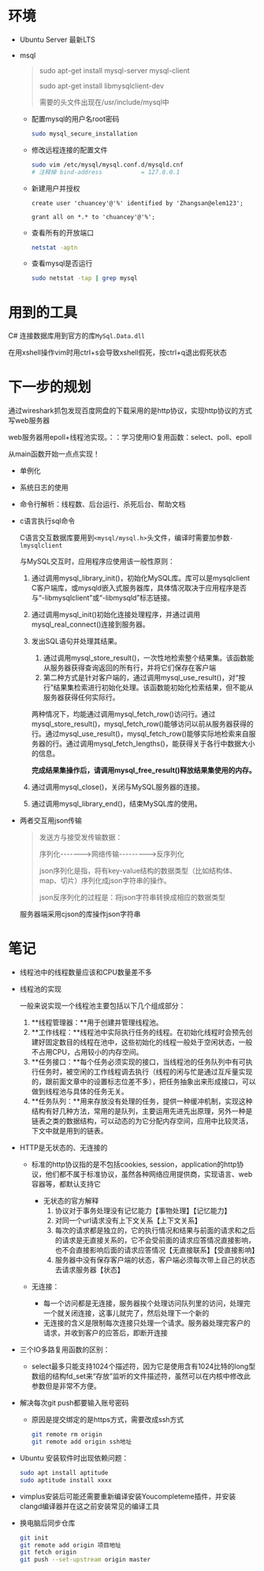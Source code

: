# 环境

- Ubuntu Server 最新LTS

- msql

  > sudo apt-get install mysql-server mysql-client
  >
  > sudo apt-get install libmysqlclient-dev
  >
  > 需要的头文件出现在/usr/include/mysql中

  - 配置mysql的用户名root密码

    ```bash
    sudo mysql_secure_installation
    ```

  - 修改远程连接的配置文件

    ```bash
    sudo vim /etc/mysql/mysql.conf.d/mysqld.cnf 
    # 注释掉 bind-address           = 127.0.0.1
    ```

  - 新建用户并授权

    ```mysql
    create user 'chuancey'@'%' identified by 'Zhangsan@elem123';
    
    grant all on *.* to 'chuancey'@'%';
    ```

    

  - 查看所有的开放端口

    ```bash
    netstat -aptn
    ```

  - 查看mysql是否运行

    ```bash
    sudo netstat -tap | grep mysql
    ```


# 用到的工具

C# 连接数据库用到官方的库`MySql.Data.dll`



在用xshell操作vim时用ctrl+s会导致xshell假死，按ctrl+q退出假死状态

# 下一步的规划

通过wireshark抓包发现百度网盘的下载采用的是http协议，实现http协议的方式写web服务器



web服务器用epoll+线程池实现。：：学习使用IO复用函数：select、poll、epoll

从main函数开始一点点实现！

- 单例化
- 系统日志的使用
- 命令行解析：线程数、后台运行、杀死后台、帮助文档





- c语言执行sql命令

  C语言交互数据库要用到`<mysql/mysql.h>`头文件，编译时需要加参数`-lmysqlclient`

  与MySQL交互时，应用程序应使用该一般性原则：

  1. 通过调用mysql_library_init()，初始化MySQL库。库可以是mysqlclient  C客户端库，或mysqld嵌入式服务器库，具体情况取决于应用程序是否与“-libmysqlclient”或“-libmysqld”标志链接。

  2. 通过调用mysql_init()初始化连接处理程序，并通过调用mysql_real_connect()连接到服务器。

  3. 发出SQL语句并处理其结果。

     1. 通过调用mysql_store_result()，一次性地检索整个结果集。该函数能从服务器获得查询返回的所有行，并将它们保存在客户端
     2. 第二种方式是针对客户端的，通过调用mysql_use_result()，对“按行”结果集检索进行初始化处理。该函数能初始化检索结果，但不能从服务器获得任何实际行。

     两种情况下，均能通过调用mysql_fetch_row()访问行。通过mysql_store_result()，mysql_fetch_row()能够访问以前从服务器获得的行。通过mysql_use_result()，mysql_fetch_row()能够实际地检索来自服务器的行。通过调用mysql_fetch_lengths()，能获得关于各行中数据大小的信息。

     **完成结果集操作后，请调用mysql_free_result()释放结果集使用的内存。**

  4. 通过调用mysql_close()，关闭与MySQL服务器的连接。

  5. 通过调用mysql_library_end()，结束MySQL库的使用。

- 两者交互用json传输

  > 发送方与接受发传输数据：
  >
  > 序列化------->网络传输--------->反序列化
  >
  > json序列化是指，将有key-value结构的数据类型（比如结构体、map、切片）序列化成json字符串的操作。
  >
  > json反序列化的过程是：将json字符串转换成相应的数据类型
  
  服务器端采用cjson的库操作json字符串

# 笔记

- 线程池中的线程数量应该和CPU数量差不多

- 线程池的实现

  一般来说实现一个线程池主要包括以下几个组成部分：

  1. **线程管理器：**用于创建并管理线程池。
  2. **工作线程：**线程池中实际执行任务的线程。在初始化线程时会预先创建好固定数目的线程在池中，这些初始化的线程一般处于空闲状态，一般不占用CPU，占用较小的内存空间。
  3. **任务接口：**每个任务必须实现的接口，当线程池的任务队列中有可执行任务时，被空闲的工作线程调去执行（线程的闲与忙是通过互斥量实现的，跟前面文章中的设置标志位差不多），把任务抽象出来形成接口，可以做到线程池与具体的任务无关。
  4. **任务队列：**用来存放没有处理的任务，提供一种缓冲机制，实现这种结构有好几种方法，常用的是队列，主要运用先进先出原理，另外一种是链表之类的数据结构，可以动态的为它分配内存空间，应用中比较灵活，下文中就是用到的链表。

- HTTP是无状态的、无连接的

  - 标准的http协议指的是不包括cookies, session，application的http协议，他们都不属于标准协议，虽然各种网络应用提供商，实现语言、web容器等，都默认支持它

    - 无状态的官方解释
      1. 协议对于事务处理没有记忆能力【事物处理】【记忆能力】
      2. 对同一个url请求没有上下文关系【上下文关系】
      3. 每次的请求都是独立的，它的执行情况和结果与前面的请求和之后的请求是无直接关系的，它不会受前面的请求应答情况直接影响，也不会直接影响后面的请求应答情况【无直接联系】【受直接影响】
      4. 服务器中没有保存客户端的状态，客户端必须每次带上自己的状态去请求服务器【状态】

  - 无连接：

    - 每一个访问都是无连接，服务器挨个处理访问队列里的访问，处理完一个就关闭连接，这事儿就完了，然后处理下一个新的
    - 无连接的含义是限制每次连接只处理一个请求。服务器处理完客户的请求，并收到客户的应答后，即断开连接

    

  

- 三个IO多路复用函数的区别：
  - select最多只能支持1024个描述符，因为它是使用含有1024比特的long型数组的结构fd_set来“存放”监听的文件描述符，虽然可以在内核中修改此参数但是非常不方便。



- 解决每次git push都要输入账号密码

  - 原因是提交绑定的是https方式，需要改成ssh方式

    ```bash
    git remote rm origin
    git remote add origin ssh地址
    ```

- Ubuntu 安装软件时出现依赖问题：

  ```bash
  sudo apt install aptitude
  sudo aptitude install xxxx
  ```

- vimplus安装后可能还需要重新编译安装Youcompleteme插件，并安装clangd编译器并在这之前安装常见的编译工具

- 换电脑后同步仓库

  ```bash
  git init
  git remote add origin 项目地址
  git fetch origin
  git push --set-upstream origin master
  ```

  













